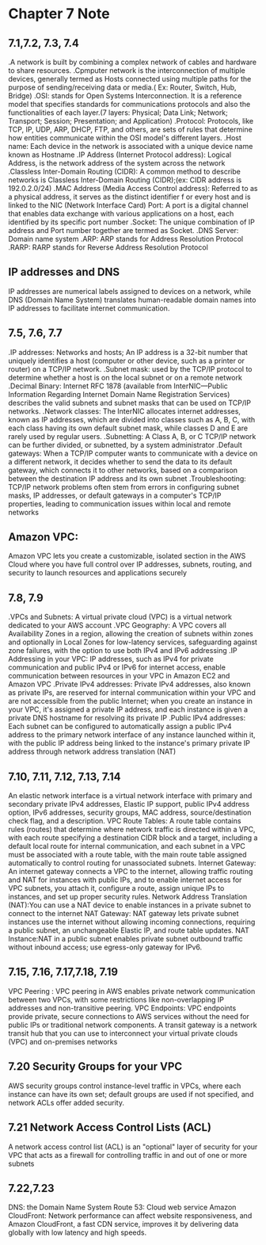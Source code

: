 # Chapter 7 Note
## 7.1,7.2, 7.3, 7.4
  .A network is built by combining a complex network of cables and hardware to share resources. 
  .Cpmputer network is the interconnection of multiple devices, generally termed as Hosts connected using 
  multiple paths for the purpose of sending/receiving data or media.( Ex: Router, Switch, Hub, Bridge)
  .OSI: stands for Open Systems Interconnection. It is a reference model that specifies standards for
  communications protocols and also the functionalities of each layer.(7 layers: Physical; Data Link; Network; Transport;
  Session; Presentation; and Application)
  .Protocol: Protocols, like TCP, IP, UDP, ARP, DHCP, FTP, and others, are sets of rules that determine how entities
  communicate within the OSI model's different layers. 
  .Host name: Each device in the network is associated with a unique device name known as Hostname
  .IP Address (Internet Protocol address): Logical Address, is the network address of the system across the network
  .Classless Inter-Domain Routing (CIDR): A common method to describe networks is Classless Inter-Domain Routing (CIDR);(ex: 
   CIDR address is 192.0.2.0/24)
   .MAC Address (Media Access Control address): Referred to as a physical address, it serves as the distinct identifier f
   or every host and is linked to the NIC (Network Interface Card)
   Port: A port is a digital channel that enables data exchange with various applications on a host, each identified by
   its specific port number
   .Socket: The unique combination of IP address and Port number together are termed as Socket.
   .DNS Server: Domain name system
   .ARP: ARP stands for Address Resolution Protocol
   .RARP: RARP stands for Reverse Address Resolution Protocol
## IP addresses and DNS
   IP addresses are numerical labels assigned to devices on a network, while DNS (Domain Name System) translates human-readable 
   domain names into IP addresses to facilitate internet communication.
## 7.5, 7.6, 7.7
   .IP addresses: Networks and hosts; An IP address is a 32-bit number that uniquely identifies a host (computer or other device,
   such as a printer or router) on a TCP/IP network.
   .Subnet mask: used by the TCP/IP protocol to determine whether a host is on the local subnet or on a remote network
   .Decimal Binary: Internet RFC 1878 (available from InterNIC—Public Information Regarding Internet Domain Name 
   Registration Services) describes the valid subnets and subnet masks that can be used on TCP/IP networks.
   .Network classes: The InterNIC allocates internet addresses, known as IP addresses, which are divided into classes such as A, B, C,
   with each class having its own default subnet mask, while classes D and E are rarely used by regular users.
   .Subnetting: A Class A, B, or C TCP/IP network can be further divided, or subnetted, by a system administrator
   .Default gateways: When a TCP/IP computer wants to communicate with a device on a different network, it decides whether
   to send the data to its default gateway, which connects it to other networks, based on a comparison between the 
   destination IP address and its own subnet
   .Troubleshooting: TCP/IP network problems often stem from errors in configuring subnet masks, IP addresses, or default gateways 
   in a computer's TCP/IP properties, leading to communication issues within local and remote networks
  ## Amazon VPC: 
  Amazon VPC lets you create a customizable, isolated section in the AWS Cloud where you have full control over IP addresses, 
  subnets, routing, and security to launch resources and applications securely
## 7.8, 7.9
  .VPCs and Subnets: A virtual private cloud (VPC) is a virtual network dedicated to your AWS account
  .VPC Geography: A VPC covers all Availability Zones in a region, allowing the creation of subnets within zones
  and optionally in Local Zones for low-latency services, safeguarding against zone failures, with the option to 
  use both IPv4 and IPv6 addressing
  .IP Addressing in your VPC: IP addresses, such as IPv4 for private communication and public IPv4 or IPv6 for 
  internet access, enable communication between resources in your VPC in Amazon EC2 and Amazon VPC
  .Private IPv4 addresses: Private IPv4 addresses, also known as private IPs, are reserved for internal communication within
  your VPC and are not accessible from the public Internet; when you create an instance in your VPC, it's assigned a private
  IP address, and each instance is given a private DNS hostname for resolving its private IP
  .Public IPv4 addresses: Each subnet can be configured to automatically assign a public IPv4 address to the primary network
  interface of any instance launched within it, with the public IP address being linked to the instance's primary private 
  IP address through network address translation (NAT)
## 7.10, 7.11, 7.12, 7.13, 7.14
  An elastic network interface is a virtual network interface with primary and secondary private IPv4 addresses, Elastic IP support, public IPv4 address option, IPv6 addresses, security groups, MAC address, source/destination check flag, and a description.
  VPC Route Tables: A route table contains rules (routes) that determine where network traffic is directed within a VPC, with each route specifying a destination CIDR block and a target, including a default local route for internal communication, and each subnet in a VPC must be associated with a route table, with the main route table assigned automatically to control routing for unassociated subnets.
  Internet Gateway: An internet gateway connects a VPC to the internet, allowing traffic routing and NAT for instances with public IPs, and to enable internet access for VPC subnets, you attach it, configure a route, assign unique IPs to instances, and set up proper security rules.
  Network Address Translation (NAT):You can use a NAT device to enable instances in a private subnet to connect to the internet
  NAT Gateway: NAT gateway lets private subnet instances use the internet without allowing incoming connections, requiring a public subnet, an unchangeable Elastic IP, and route table updates.
  NAT Instance:NAT in a public subnet enables private subnet outbound traffic without inbound access; use egress-only gateway for IPv6.
## 7.15, 7.16, 7.17,7.18, 7.19
VPC Peering : VPC peering in AWS enables private network communication between two VPCs, with some restrictions like non-overlapping IP addresses and non-transitive peering.
  VPC Endpoints: VPC endpoints provide private, secure connections to AWS services without the need for public IPs or traditional network components.
  A transit gateway is a network transit hub that you can use to interconnect your virtual private clouds (VPC) and on-premises networks
## 7.20 Security Groups for your VPC
  AWS security groups control instance-level traffic in VPCs, where each instance can have its own set; default groups are used if not specified, and network ACLs offer added security.
## 7.21 Network Access Control Lists (ACL)
A network access control list (ACL) is an "optional" layer of security for your VPC that acts as a firewall for controlling traffic in and out of one or more subnets
## 7.22,7.23
DNS: the Domain Name System
Route 53: Cloud web service
Amazon CloudFront: Network performance can affect website responsiveness, and Amazon CloudFront, a fast CDN service, improves it by delivering data globally with low latency and high speeds.
